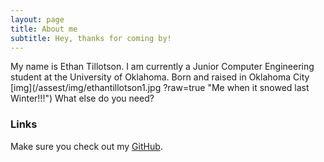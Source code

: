```yaml
---
layout: page
title: About me
subtitle: Hey, thanks for coming by!
---
```


My name is Ethan Tillotson. I am currently a Junior Computer Engineering student at the University of Oklahoma. 
Born and raised in Oklahoma City
[img](/assest/img/ethantillotson1.jpg ?raw=true "Me when it snowed last Winter!!!")
What else do you need?

### Links

Make sure you check out my [GitHub](https://github.com/rllycool).
